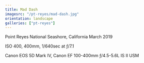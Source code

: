 ```yaml
---
title: Mad Dash
imagesrc: "/pt-reyes/mad-dash.jpg"
orientation: landscape
galleries: ["pt-reyes"]
---
```


Point Reyes National Seashore, California March 2019

ISO 400, 400mm, 1/640sec at ƒ/7.1

Canon EOS 5D Mark IV, Canon EF 100-400mm ƒ/4.5-5.6L IS II USM
